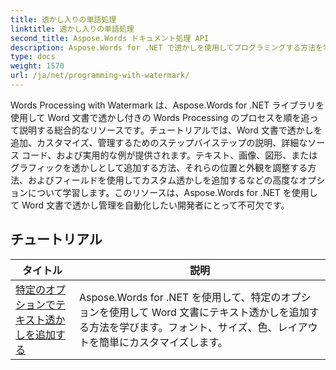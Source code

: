 ```yaml
---
title: 透かし入りの単語処理
linktitle: 透かし入りの単語処理
second_title: Aspose.Words ドキュメント処理 API
description: Aspose.Words for .NET で透かしを使用してプログラミングする方法を学びます。ステップバイステップのチュートリアルとサンプル C# コードを使用して、テキストまたは画像の透かしの追加方法、外観のカスタマイズ方法、ページへの配置方法などを学習します。
type: docs
weight: 1570
url: /ja/net/programming-with-watermark/
---
```

Words Processing with Watermark は、Aspose.Words for .NET ライブラリを使用して Word 文書で透かし付きの Words Processing のプロセスを順を追って説明する総合的なリソースです。チュートリアルでは、Word 文書で透かしを追加、カスタマイズ、管理するためのステップバイステップの説明、詳細なソース コード、および実用的な例が提供されます。テキスト、画像、図形、またはグラフィックを透かしとして追加する方法、それらの位置と外観を調整する方法、およびフィールドを使用してカスタム透かしを追加するなどの高度なオプションについて学習します。このリソースは、Aspose.Words for .NET を使用して Word 文書で透かし管理を自動化したい開発者にとって不可欠です。

 ## チュートリアル
| タイトル | 説明 |
| --- | --- |
| [特定のオプションでテキスト透かしを追加する](./add-text-watermark-with-specific-options/) | Aspose.Words for .NET を使用して、特定のオプションを使用して Word 文書にテキスト透かしを追加する方法を学びます。フォント、サイズ、色、レイアウトを簡単にカスタマイズします。 |